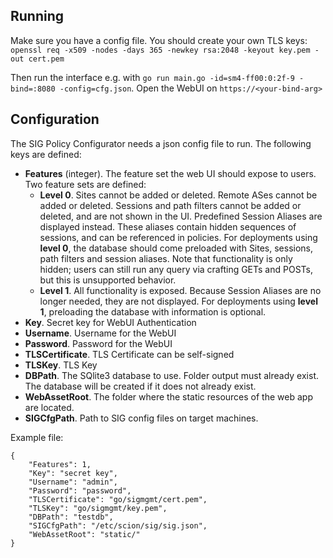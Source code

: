 ## Running

Make sure you have a config file. You should create your own TLS keys:
`openssl req -x509 -nodes -days 365 -newkey rsa:2048 -keyout key.pem -out cert.pem`

Then run the interface e.g. with `go run main.go -id=sm4-ff00:0:2f-9 -bind=:8080 -config=cfg.json`.
Open the WebUI on `https://<your-bind-arg>`

## Configuration

The SIG Policy Configurator needs a json config file to run. The following keys are defined:

*   **Features** (integer). The feature set the web UI should expose to users. Two feature sets are
    defined:
    *   **Level 0**. Sites cannot be added or deleted. Remote ASes cannot be added or deleted.
        Sessions and path filters cannot be added or deleted, and are not shown in the UI.
        Predefined Session Aliases are displayed instead. These aliases contain hidden sequences of
        sessions, and can be referenced in policies. For deployments using **level 0**, the database
        should come preloaded with Sites, sessions, path filters and session aliases. Note that
        functionality is only hidden; users can still run any query via crafting GETs and POSTs, but
        this is unsupported behavior.
    *   **Level 1**. All functionality is exposed. Because Session Aliases are no longer needed,
        they are not displayed. For deployments using **level 1**, preloading the database with
        information is optional.
*   **Key**. Secret key for WebUI Authentication
*   **Username**. Username for the WebUI
*   **Password**. Password for the WebUI
*   **TLSCertificate**. TLS Certificate can be self-signed
*   **TLSKey**. TLS Key
*   **DBPath**. The SQlite3 database to use. Folder output must already exist. The database will be
    created if it does not already exist.
*   **WebAssetRoot**. The folder where the static resources of the web app are located.
*   **SIGCfgPath**. Path to SIG config files on target machines.

Example file:

```
{
    "Features": 1,
    "Key": "secret key",
    "Username": "admin",
    "Password": "password",
    "TLSCertificate": "go/sigmgmt/cert.pem",
    "TLSKey": "go/sigmgmt/key.pem",
    "DBPath": "testdb",
    "SIGCfgPath": "/etc/scion/sig/sig.json",
    "WebAssetRoot": "static/"
}
```
